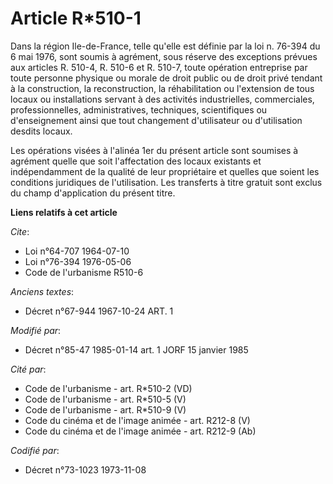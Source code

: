 # Article R*510-1

Dans la région Ile-de-France, telle qu'elle est définie par la loi n. 76-394 du 6 mai 1976, sont soumis à agrément, sous
réserve des exceptions prévues aux articles R. 510-4, R. 510-6 et R. 510-7, toute opération entreprise par toute personne
physique ou morale de droit public ou de droit privé tendant à la construction, la reconstruction, la réhabilitation ou
l'extension de tous locaux ou installations servant à des activités industrielles, commerciales, professionnelles,
administratives, techniques, scientifiques ou d'enseignement ainsi que tout changement d'utilisateur ou d'utilisation desdits
locaux.

Les opérations visées à l'alinéa 1er du présent article sont soumises à agrément quelle que soit l'affectation des locaux
existants et indépendamment de la qualité de leur propriétaire et quelles que soient les conditions juridiques de
l'utilisation. Les transferts à titre gratuit sont exclus du champ d'application du présent titre.

**Liens relatifs à cet article**

_Cite_:

  - Loi n°64-707 1964-07-10
  - Loi n°76-394 1976-05-06
  - Code de l'urbanisme R510-6

_Anciens textes_:

  - Décret n°67-944 1967-10-24 ART. 1

_Modifié par_:

  - Décret n°85-47 1985-01-14 art. 1 JORF 15 janvier 1985

_Cité par_:

  - Code de l'urbanisme - art. R*510-2 (VD)
  - Code de l'urbanisme - art. R*510-5 (V)
  - Code de l'urbanisme - art. R*510-9 (V)
  - Code du cinéma et de l'image animée - art. R212-8 (V)
  - Code du cinéma et de l'image animée - art. R212-9 (Ab)

_Codifié par_:

  - Décret n°73-1023 1973-11-08
